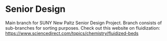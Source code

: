 # Senior Design

Main branch for SUNY New Paltz Senior Design Project.
Branch consists of sub-branches for sorting purposes.
Check out this website on fluidization: https://www.sciencedirect.com/topics/chemistry/fluidized-beds
